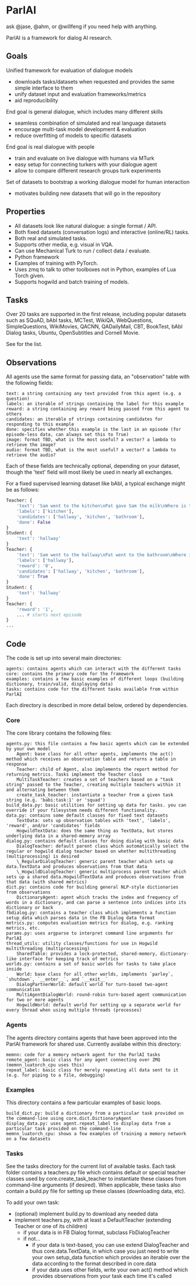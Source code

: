 # ParlAI

ask @jase, @ahm, or @willfeng if you need help with anything.

ParlAI is a framework for dialog AI research.

## Goals

Unified framework for evaluation of dialogue models
- downloads tasks/datasets when requested and provides the same simple interface to them
- unify dataset input and evaluation frameworks/metrics
- aid reproducibility

End goal is general dialogue, which includes many different skills
- seamless combination of simulated and real language datasets
- encourage multi-task model development & evaluation
- reduce overfitting of models to specific datasets         

End goal is real dialogue with people
- train and evaluate on live dialogue with humans via MTurk
- easy setup for connecting turkers with your dialogue agent
- allow to compare different research groups turk experiments

Set of datasets to bootstrap a working dialogue model for human interaction
- motivates building new datasets that will go in the repository

## Properties

- All datasets look like natural dialogue: a single format / API.
- Both fixed datasets (conversation logs) and interactive (online/RL) tasks.
- Both real and simulated tasks.
- Supports other media, e.g. visual in VQA.
- Can use Mechanical Turk to run / collect data / evaluate.
- Python framework
- Examples of training with PyTorch.
- Uses zmq to talk to other toolboxes not in Python, examples of Lua Torch given.
- Supports hogwild and batch training of models.

## Tasks

Over 20 tasks are supported in the first release, including popular datasets such as 
SQuAD, bAbI tasks, MCTest, WikiQA, WebQuestions, SimpleQuestions, WikiMovies, QACNN, QADailyMail, CBT, BookTest, bAbI Dialog tasks,
Ubuntu, OpenSubtitles and Cornell Movie.

See <a href="https://github.com/fairinternal/ParlAI/tree/master/parlai/tasks/tasks.py"></a> for the list.


## Observations

All agents use the same format for passing data, an "observation" table with the following fields:

    text: a string containing any text provided from this agent (e.g. a question)
    labels: an iterable of strings containing the label for this example
    reward: a string containing any reward being passed from this agent to others
    candidates: an iterable of strings containing candidates for responding to this example
    done: specifies whether this example is the last in an episode (for episode-less data, can always set this to True)
    image: format TBD, what is the most useful? a vector? a lambda to retrieve the image?
    audio: format TBD, what is the most useful? a vector? a lambda to retrieve the audio?

Each of these fields are technically optional, depending on your dataset, though the 'text' field will most likely be used in nearly all exchanges.

For a fixed supervised learning dataset like bAbI, a typical exchange might be as follows:

```python
Teacher: {
    'text': 'Sam went to the kitchen\nPat gave Sam the milk\nWhere is the milk?',
    'labels': ['kitchen'],
    'candidates': ['hallway', 'kitchen', 'bathroom'],
    'done': False
}
Student: {
    'text': 'hallway'
}
Teacher: {
    'text': 'Sam went to the hallway\nPat went to the bathroom\nWhere is the milk?',
    'labels': ['hallway'],
    'reward': '0',
    'candidates': ['hallway', 'kitchen', 'bathroom'],
    'done': True
}
Student: {
    'text': 'hallway'
}
Teacher: {
    'reward': '1',
    ... # starts next episode
}
...
```

## Code

The code is set up into several main directories:

    agents: contains agents which can interact with the different tasks
    core: contains the primary code for the framework
    examples: contains a few basic examples of different loops (building dictionary, train/valid, displaying data)
    tasks: contains code for the different tasks available from within ParlAI

Each directory is described in more detail below, ordered by dependencies.

### Core

The core library contains the following files:

    agents.py: this file contains a few basic agents which can be extended by your own model
        Agent: base class for all other agents, implements the act() method which receives an observation table and returns a table in response
        Teacher: child of Agent, also implements the report method for returning metrics. Tasks implement the Teacher class
        MultiTaskTeacher: creates a set of teachers based on a "task string" passed to the Teacher, creating multiple teachers within it and alternating between them
        create_task_teacher: instantiate a teacher from a given task string (e.g. 'babi:task:1' or 'squad')
    build_data.py: basic utilities for setting up data for tasks. you can override if your filesystem needs different functionality.
    data.py: contains some default classes for fixed text datasets
        TextData: sets up observation tables with 'text', 'labels', 'reward', and/or 'candidates' fields
        HogwildTextData: does the same thing as TextData, but stores underlying data in a shared-memory array
    dialog.py: contains default classes for doing dialog with basic data
        DialogTeacher: default parent class which automatically select the regular or hogwild dialog teacher based on whether multithreading (multiprocessing) is desired
        \_RegularDialogTeacher: generic parent teacher which sets up data.TextData and produces observations from that data
        \_HogwildDialogTeacher: generic multiprocess parent teacher which sets up a shared data.HogwildTextData and produces observations from that data (with shared metrics)
    dict.py: contains code for building general NLP-style dictionaries from observations
        DictionaryAgent: agent which tracks the index and frequency of words in a dictionary, and can parse a sentence into indices into its dictionary or back
    fbdialog.py: contains a teacher class which implements a function setup_data which parses data in the FB Dialog data format
    metrics.py: computes evaluation metrics for dialog, e.g. ranking metrics, etc.
    params.py: uses argparse to interpret command line arguments for ParlAI
    thread_utils: utility classes/functions for use in Hogwild multithreading (multiprocessing)
        SharedTable: provides a lock-protected, shared-memory, dictionary-like interface for keeping track of metrics
    worlds.py: contains a set of basic worlds for tasks to take place inside
        World: base class for all other worlds, implements `parley`, `shutdown`, `__enter__`, and `__exit__`
        DialogPartnerWorld: default world for turn-based two-agent communication
        MultiAgentDialogWorld: round-robin turn-based agent communication for two or more agents
        HogwildWorld: default world for setting up a separate world for every thread when using multiple threads (processes)


### Agents

The agents directory contains agents that have been approved into the ParlAI framework for shared use.
Currently availabe within this directory:

    memnn: code for a memory network agent for the ParlAI tasks
    remote_agent: basic class for any agent connecting over ZMQ (memnn_luatorch_cpu uses this)
    repeat_label: basic class for merely repeating all data sent to it (e.g. for piping to a file, debugging)


### Examples

This directory contains a few particular examples of basic loops.

    build_dict.py: build a dictionary from a particular task provided on the command-line using core.dict.DictionaryAgent
    display_data.py: uses agent.repeat_label to display data from a particular task provided on the command-line
    memnn_luatorch_cpu: shows a few examples of training a memory network on a few datasets

### Tasks

See the tasks directory for the current list of available tasks.
Each task folder contains a teachers.py file which contains default or special teacher classes used by core.create_task_teacher to instantiate these classes from command-line arguments (if desired).
When applicable, these tasks also contain a build.py file for setting up these classes (downloading data, etc).

To add your own task:
- (optional) implement build.py to download any needed data
- implement teachers.py, with at least a DefaultTeacher (extending Teacher or one of its children)
    - if your data is in FB Dialog format, subclass FbDialogTeacher
    - if not...
        - if your data is text-based, you can use extend DialogTeacher and thus core.data.TextData, in which case you just need to write your own setup_data function which provides an iterable over the data according to the format described in core.data
        - if your data uses other fields, write your own act() method which provides observations from your task each time it's called
